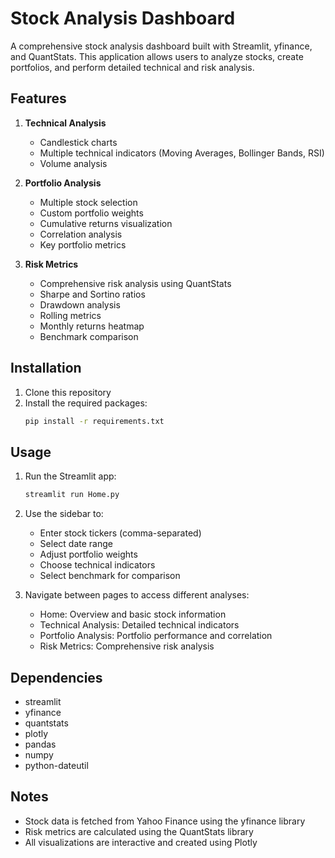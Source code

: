 # Stock Analysis Dashboard

A comprehensive stock analysis dashboard built with Streamlit, yfinance, and QuantStats. This application allows users to analyze stocks, create portfolios, and perform detailed technical and risk analysis.

## Features

1. **Technical Analysis**
   - Candlestick charts
   - Multiple technical indicators (Moving Averages, Bollinger Bands, RSI)
   - Volume analysis

2. **Portfolio Analysis**
   - Multiple stock selection
   - Custom portfolio weights
   - Cumulative returns visualization
   - Correlation analysis
   - Key portfolio metrics

3. **Risk Metrics**
   - Comprehensive risk analysis using QuantStats
   - Sharpe and Sortino ratios
   - Drawdown analysis
   - Rolling metrics
   - Monthly returns heatmap
   - Benchmark comparison

## Installation

1. Clone this repository
2. Install the required packages:
   ```bash
   pip install -r requirements.txt
   ```

## Usage

1. Run the Streamlit app:
   ```bash
   streamlit run Home.py
   ```

2. Use the sidebar to:
   - Enter stock tickers (comma-separated)
   - Select date range
   - Adjust portfolio weights
   - Choose technical indicators
   - Select benchmark for comparison

3. Navigate between pages to access different analyses:
   - Home: Overview and basic stock information
   - Technical Analysis: Detailed technical indicators
   - Portfolio Analysis: Portfolio performance and correlation
   - Risk Metrics: Comprehensive risk analysis

## Dependencies

- streamlit
- yfinance
- quantstats
- plotly
- pandas
- numpy
- python-dateutil

## Notes

- Stock data is fetched from Yahoo Finance using the yfinance library
- Risk metrics are calculated using the QuantStats library
- All visualizations are interactive and created using Plotly 